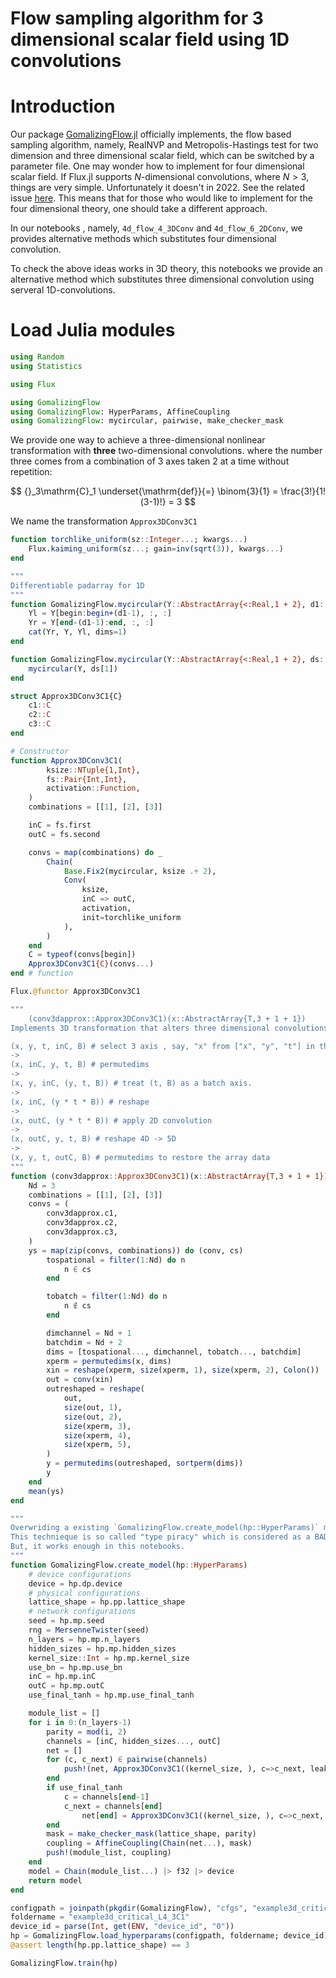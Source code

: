 # Flow sampling algorithm for 3 dimensional scalar field using 1D convolutions

# Introduction

Our package [GomalizingFlow.jl](https://github.com/AtelierArith/GomalizingFlow.jl) officially implements, the flow based
sampling algorithm, namely, RealNVP and Metropolis-Hastings test for two
dimension and three dimensional scalar field, which can be switched by a
parameter file. One may wonder how to implement for four dimensional scalar field. If Flux.jl supports $N$-dimensional convolutions, where $N > 3$, things are very simple. Unfortunately it doesn't in 2022. See the related issue [here](https://github.com/FluxML/Flux.jl/issues/451). This means that for those who would like to implement for the four dimensional theory, one should take a different approach.

In our notebooks , namely, `4d_flow_4_3DConv` and `4d_flow_6_2DConv`, we provides alternative methods which substitutes four dimensional convolution.

To check the above ideas works in 3D theory, this notebooks we provide an alternative method which substitutes three dimensional convolution using serveral 1D-convolutions.


# Load Julia modules

```julia
using Random
using Statistics

using Flux
```

```julia
using GomalizingFlow
using GomalizingFlow: HyperParams, AffineCoupling
using GomalizingFlow: mycircular, pairwise, make_checker_mask
```

We provide one way to achieve a three-dimensional nonlinear transformation with **three** two-dimensional convolutions. where the number three comes from a combination of 3 axes taken 2 at a time without repetition:

$$
{}_3\mathrm{C}_1 \underset{\mathrm{def}}{=} \binom{3}{1} = \frac{3!}{1!(3-1)!} = 3
$$

We name the transformation `Approx3DConv3C1`

```julia
function torchlike_uniform(sz::Integer...; kwargs...)
    Flux.kaiming_uniform(sz...; gain=inv(sqrt(3)), kwargs...)
end
```

```julia
"""
Differentiable padarray for 1D
"""
function GomalizingFlow.mycircular(Y::AbstractArray{<:Real,1 + 2}, d1::Int=1)
    Yl = Y[begin:begin+(d1-1), :, :]
    Yr = Y[end-(d1-1):end, :, :]
    cat(Yr, Y, Yl, dims=1)
end

function GomalizingFlow.mycircular(Y::AbstractArray{<:Real,1 + 2}, ds::NTuple{1,Int})
    mycircular(Y, ds[1])
end
```

```julia
struct Approx3DConv3C1{C}
    c1::C
    c2::C
    c3::C
end

# Constructor
function Approx3DConv3C1(
        ksize::NTuple{1,Int}, 
        fs::Pair{Int,Int}, 
        activation::Function,
    )
    combinations = [[1], [2], [3]]

    inC = fs.first
    outC = fs.second

    convs = map(combinations) do _
        Chain(
            Base.Fix2(mycircular, ksize .÷ 2), 
            Conv(
                ksize, 
                inC => outC,
                activation,
                init=torchlike_uniform
            ),
        )
    end
    C = typeof(convs[begin])
    Approx3DConv3C1{C}(convs...)
end # function

Flux.@functor Approx3DConv3C1
```

```julia
"""
    (conv3dapprox::Approx3DConv3C1)(x::AbstractArray{T,3 + 1 + 1})
Implements 3D transformation that alters three dimensional convolutions

(x, y, t, inC, B) # select 3 axis , say, "x" from ["x", "y", "t"] in this example
->
(x, inC, y, t, B) # permutedims
-> 
(x, y, inC, (y, t, B)) # treat (t, B) as a batch axis.
->
(x, inC, (y * t * B)) # reshape
-> 
(x, outC, (y * t * B)) # apply 2D convolution
->
(x, outC, y, t, B) # reshape 4D -> 5D
-> 
(x, y, t, outC, B) # permutedims to restore the array data
"""
function (conv3dapprox::Approx3DConv3C1)(x::AbstractArray{T,3 + 1 + 1}) where {T}
    Nd = 3
    combinations = [[1], [2], [3]]
    convs = (
        conv3dapprox.c1,
        conv3dapprox.c2,
        conv3dapprox.c3,
    )
    ys = map(zip(convs, combinations)) do (conv, cs)
        tospational = filter(1:Nd) do n
            n ∈ cs
        end

        tobatch = filter(1:Nd) do n
            n ∉ cs
        end

        dimchannel = Nd + 1
        batchdim = Nd + 2
        dims = [tospational..., dimchannel, tobatch..., batchdim]
        xperm = permutedims(x, dims)
        xin = reshape(xperm, size(xperm, 1), size(xperm, 2), Colon())
        out = conv(xin)
        outreshaped = reshape(
            out,
            size(out, 1),
            size(out, 2),
            size(xperm, 3),
            size(xperm, 4),
            size(xperm, 5),
        )
        y = permutedims(outreshaped, sortperm(dims))
        y
    end
    mean(ys)
end
```

```julia
"""
Overwriding a existing `GomalizingFlow.create_model(hp::HyperParams)` method for our own purpose.
This technieque is so called "type piracy" which is considered as a BAD idea.
But, it works enough in this notebooks.
"""
function GomalizingFlow.create_model(hp::HyperParams)
    # device configurations
    device = hp.dp.device
    # physical configurations
    lattice_shape = hp.pp.lattice_shape
    # network configurations
    seed = hp.mp.seed
    rng = MersenneTwister(seed)
    n_layers = hp.mp.n_layers
    hidden_sizes = hp.mp.hidden_sizes
    kernel_size::Int = hp.mp.kernel_size
    use_bn = hp.mp.use_bn
    inC = hp.mp.inC
    outC = hp.mp.outC
    use_final_tanh = hp.mp.use_final_tanh

    module_list = []
    for i in 0:(n_layers-1)
        parity = mod(i, 2)
        channels = [inC, hidden_sizes..., outC]
        net = []
        for (c, c_next) ∈ pairwise(channels)
            push!(net, Approx3DConv3C1((kernel_size, ), c=>c_next, leakyrelu))
        end
        if use_final_tanh
            c = channels[end-1]
            c_next = channels[end]
                net[end] = Approx3DConv3C1((kernel_size, ), c=>c_next, tanh)
        end
        mask = make_checker_mask(lattice_shape, parity)
        coupling = AffineCoupling(Chain(net...), mask)
        push!(module_list, coupling)
    end
    model = Chain(module_list...) |> f32 |> device
    return model
end
```

```julia
configpath = joinpath(pkgdir(GomalizingFlow), "cfgs", "example3d_critical_L4.toml")
foldername = "example3d_critical_L4_3C1"
device_id = parse(Int, get(ENV, "device_id", "0"))
hp = GomalizingFlow.load_hyperparams(configpath, foldername; device_id)
@assert length(hp.pp.lattice_shape) == 3
```

```julia
GomalizingFlow.train(hp)
```
